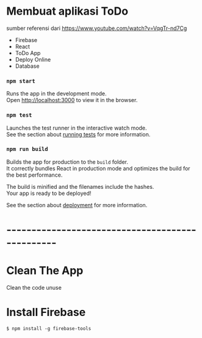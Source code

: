# Membuat aplikasi ToDo
sumber referensi dari https://www.youtube.com/watch?v=VqgTr-nd7Cg

- Firebase
- React
- ToDo App
- Deploy Online
- Database

### `npm start`

Runs the app in the development mode.<br />
Open [http://localhost:3000](http://localhost:3000) to view it in the browser.


### `npm test`

Launches the test runner in the interactive watch mode.<br />
See the section about [running tests](https://facebook.github.io/create-react-app/docs/running-tests) for more information.

### `npm run build`

Builds the app for production to the `build` folder.<br />
It correctly bundles React in production mode and optimizes the build for the best performance.

The build is minified and the filenames include the hashes.<br />
Your app is ready to be deployed!

See the section about [deployment](https://facebook.github.io/create-react-app/docs/deployment) for more information.

# ------------------------------------------------

# Clean The App
Clean the code unuse

# Install Firebase
`$ npm install -g firebase-tools`